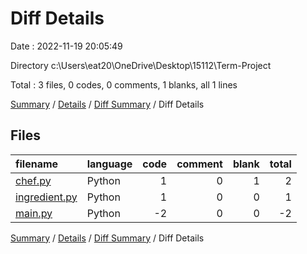# Diff Details

Date : 2022-11-19 20:05:49

Directory c:\\Users\\eat20\\OneDrive\\Desktop\\15112\\Term-Project

Total : 3 files,  0 codes, 0 comments, 1 blanks, all 1 lines

[Summary](results.md) / [Details](details.md) / [Diff Summary](diff.md) / Diff Details

## Files
| filename | language | code | comment | blank | total |
| :--- | :--- | ---: | ---: | ---: | ---: |
| [chef.py](/chef.py) | Python | 1 | 0 | 1 | 2 |
| [ingredient.py](/ingredient.py) | Python | 1 | 0 | 0 | 1 |
| [main.py](/main.py) | Python | -2 | 0 | 0 | -2 |

[Summary](results.md) / [Details](details.md) / [Diff Summary](diff.md) / Diff Details